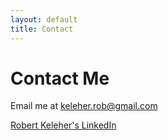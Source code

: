 ```yaml
---
layout: default
title: Contact
---
```


# Contact Me

Email me at <a href="mailto:keleher.rob@gmail.com">keleher.rob@gmail.com</a>

<div id="linkedin_container">
    <div class="LI-profile-badge"  data-version="v1" data-size="large" data-locale="en_US" data-type="horizontal" data-theme="dark" data-vanity="robert-keleher"><a class="LI-simple-link" href='https://jp.linkedin.com/in/robert-keleher?trk=profile-badge'>Robert Keleher's LinkedIn</a></div>
</div>

